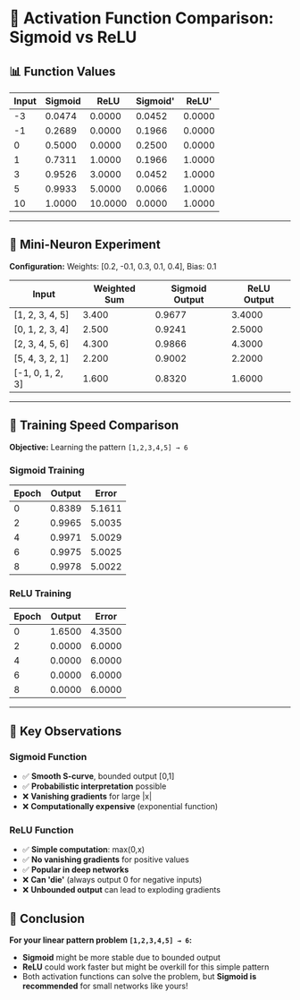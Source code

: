 # 🧠 Activation Function Comparison: Sigmoid vs ReLU

## 📊 Function Values

| Input | Sigmoid | ReLU    | Sigmoid' | ReLU'  |
| ----- | ------- | ------- | -------- | ------ |
| -3    | 0.0474  | 0.0000  | 0.0452   | 0.0000 |
| -1    | 0.2689  | 0.0000  | 0.1966   | 0.0000 |
| 0     | 0.5000  | 0.0000  | 0.2500   | 0.0000 |
| 1     | 0.7311  | 1.0000  | 0.1966   | 1.0000 |
| 3     | 0.9526  | 3.0000  | 0.0452   | 1.0000 |
| 5     | 0.9933  | 5.0000  | 0.0066   | 1.0000 |
| 10    | 1.0000  | 10.0000 | 0.0000   | 1.0000 |

---

## 🔬 Mini-Neuron Experiment

**Configuration:** Weights: [0.2, -0.1, 0.3, 0.1, 0.4], Bias: 0.1

| Input            | Weighted Sum | Sigmoid Output | ReLU Output |
| ---------------- | ------------ | -------------- | ----------- |
| [1, 2, 3, 4, 5]  | 3.400        | 0.9677         | 3.4000      |
| [0, 1, 2, 3, 4]  | 2.500        | 0.9241         | 2.5000      |
| [2, 3, 4, 5, 6]  | 4.300        | 0.9866         | 4.3000      |
| [5, 4, 3, 2, 1]  | 2.200        | 0.9002         | 2.2000      |
| [-1, 0, 1, 2, 3] | 1.600        | 0.8320         | 1.6000      |

---

## 🎯 Training Speed Comparison

**Objective:** Learning the pattern `[1,2,3,4,5] → 6`

### Sigmoid Training

| Epoch | Output | Error  |
| ----- | ------ | ------ |
| 0     | 0.8389 | 5.1611 |
| 2     | 0.9965 | 5.0035 |
| 4     | 0.9971 | 5.0029 |
| 6     | 0.9975 | 5.0025 |
| 8     | 0.9978 | 5.0022 |

### ReLU Training

| Epoch | Output | Error  |
| ----- | ------ | ------ |
| 0     | 1.6500 | 4.3500 |
| 2     | 0.0000 | 6.0000 |
| 4     | 0.0000 | 6.0000 |
| 6     | 0.0000 | 6.0000 |
| 8     | 0.0000 | 6.0000 |

---

## 📝 Key Observations

### Sigmoid Function

- ✅ **Smooth S-curve**, bounded output [0,1]
- ✅ **Probabilistic interpretation** possible
- ❌ **Vanishing gradients** for large |x|
- ❌ **Computationally expensive** (exponential function)

### ReLU Function

- ✅ **Simple computation**: max(0,x)
- ✅ **No vanishing gradients** for positive values
- ✅ **Popular in deep networks**
- ❌ **Can 'die'** (always output 0 for negative inputs)
- ❌ **Unbounded output** can lead to exploding gradients

## 🎯 Conclusion

**For your linear pattern problem `[1,2,3,4,5] → 6`:**

- **Sigmoid** might be more stable due to bounded output
- **ReLU** could work faster but might be overkill for this simple pattern
- Both activation functions can solve the problem, but **Sigmoid is recommended** for small networks like yours!
